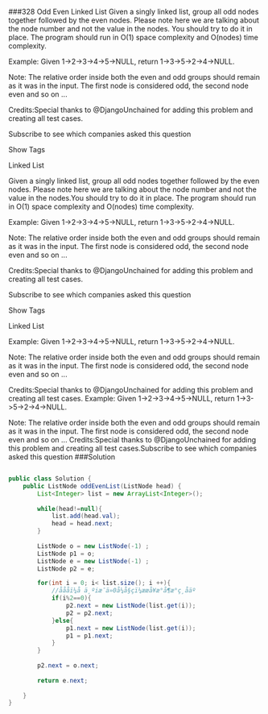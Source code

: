 ###328 Odd Even Linked List
Given a singly linked list, group all odd nodes together followed by the even nodes. Please note here we are talking about the node number and not the value in the nodes.
You should try to do it in place. The program should run in O(1) space complexity and O(nodes) time complexity.

Example:
Given 1->2->3->4->5->NULL,
return 1->3->5->2->4->NULL.


Note:
The relative order inside both the even and odd groups should remain as it was in the input. 
The first node is considered odd, the second node even and so on ...

Credits:Special thanks to @DjangoUnchained for adding this problem and creating all test cases.

Subscribe to see which companies asked this question


Show Tags

Linked List


Given a singly linked list, group all odd nodes together followed by the even nodes. Please note here we are talking about the node number and not the value in the nodes.You should try to do it in place. The program should run in O(1) space complexity and O(nodes) time complexity.

Example:
Given 1->2->3->4->5->NULL,
return 1->3->5->2->4->NULL.


Note:
The relative order inside both the even and odd groups should remain as it was in the input. 
The first node is considered odd, the second node even and so on ...

Credits:Special thanks to @DjangoUnchained for adding this problem and creating all test cases.

Subscribe to see which companies asked this question


Show Tags

Linked List




Example:
Given 1->2->3->4->5->NULL,
return 1->3->5->2->4->NULL.


Note:
The relative order inside both the even and odd groups should remain as it was in the input. 
The first node is considered odd, the second node even and so on ...

Credits:Special thanks to @DjangoUnchained for adding this problem and creating all test cases.
Example:
Given 1->2->3->4->5->NULL,
return 1->3->5->2->4->NULL.

Note:
The relative order inside both the even and odd groups should remain as it was in the input. 
The first node is considered odd, the second node even and so on ...
Credits:Special thanks to @DjangoUnchained for adding this problem and creating all test cases.Subscribe to see which companies asked this question
###Solution
```java

public class Solution {
    public ListNode oddEvenList(ListNode head) {
        List<Integer> list = new ArrayList<Integer>();
        
        while(head!=null){
            list.add(head.val);
            head = head.next;
        }
        
        ListNode o = new ListNode(-1) ;
        ListNode p1 = o;
        ListNode e = new ListNode(-1) ;
        ListNode p2 = e;

        for(int i = 0; i< list.size(); i ++){
            //åååï¼å ä¸ºiæ¯ä»0å¼å§çï¼ææå¥æ°å¶æ°ç¸åäº
            if(i%2==0){
                p2.next = new ListNode(list.get(i));
                p2 = p2.next;
            }else{
                p1.next = new ListNode(list.get(i));
                p1 = p1.next;
            }
        }
        
        p2.next = o.next;
        
        return e.next;
        
    }
}